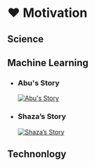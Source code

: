 # ❤ Motivation

## Science

## Machine Learning
- ### Abu's Story
  [![Abu's Story](http://img.youtube.com/vi/El4OCwR6qxo/0.jpg)](http://www.youtube.com/watch?v=El4OCwR6qxo "Abu's Story")
- ### Shaza’s Story
  [![Shaza’s Story](http://img.youtube.com/vi/rbZ4aLq4-Lg/0.jpg)](http://www.youtube.com/watch?v=rbZ4aLq4-Lg "Shaza’s Story")



## Technonlogy

